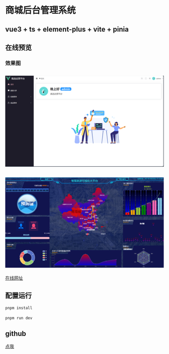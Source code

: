 # 商城后台管理系统

## vue3 + ts + element-plus + vite + pinia
## 在线预览
### 效果图
![Alt text](image.png)
---
![Alt text](image-1.png)
---
[在线网址](http://47.115.213.194:81/home)
## 配置运行

```
pnpm install

pnpm run dev

```
## github
[点我](https://github.com/79rose/Vue_admin)
